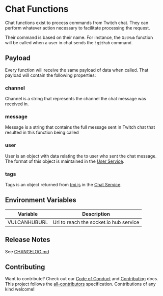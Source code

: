 # Chat Functions

Chat functions exist to process commands from Twitch chat. They can perform whatever action necessary
to facilitate processing the request.

Their command is based on their name. For instance, the `GitHub` function will be called when a
user in chat sends the `!github` command.

## Payload

Every function will receive the same payload of data when called. That payload will contain the following properties:

### channel

Channel is a string that represents the channel the chat message was received in.

### message

Message is a string that contains the full message sent in Twitch chat that resulted in this function being called

### user

User is an object with data relating the to user who sent the chat message. The format of this object is maintained in the [User Service](../../services/user/).

### tags

Tags is an object returned from [tmi.js](https://github.com/tmijs/tmi.js) in the [Chat Service](../../services/chat/).

## Environment Variables

| Variable     | Description                            |
| ------------ | -------------------------------------- |
| VULCANHUBURL | Uri to reach the socket.io hub service |

## Release Notes

See [CHANGELOG.md](../../../CHANGELOG.md)

## Contributing

Want to contribute? Check out our [Code of Conduct](../../../CODE_OF_CONDUCT.md) and [Contributing](../../../CONTRIBUTING.md) docs. This project follows the [all-contributors](https://github.com/all-contributors/all-contributors) specification. Contributions of any kind welcome!
